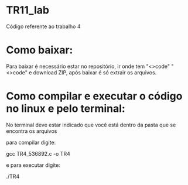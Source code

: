 # TR11_lab
Código referente ao trabalho 4

# Como baixar:
Para baixar é necessário estar no repositório, ir onde tem "<>code" "<>code" e download ZIP, após baixar é só extrair os arquivos.

# Como compilar e executar o código no linux e pelo terminal:
No terminal deve estar indicado que você está dentro da pasta que se encontra os arquivos

para compilar digite:

gcc TR4_536892.c -o TR4

e para executar digite:

./TR4
